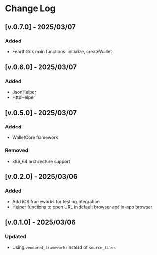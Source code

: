 # Change Log

## [v.0.7.0] - 2025/03/07

### Added
- FearthGdk main functions: initialize, createWallet

## [v.0.6.0] - 2025/03/07

### Added
- JsonHelper
- HttpHelper

## [v.0.5.0] - 2025/03/07

### Added
- WalletCore framework

### Removed
- x86_64 architecture support

## [v.0.2.0] - 2025/03/06

### Added
- Add iOS frameworks for testing integration
- Helper functions to open URL in default browser and in-app browser

## [v.0.1.0] - 2025/03/06

### Updated
- Using `vendored_frameworks`instead of `source_files`


